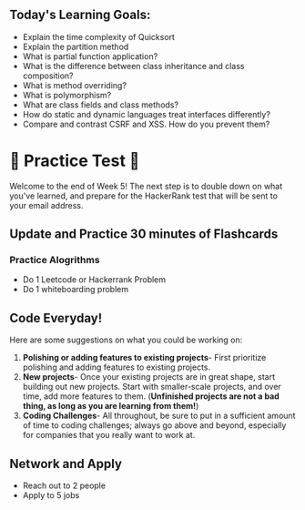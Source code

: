 ## Today's Learning Goals:

- Explain the time complexity of Quicksort
- Explain the partition method
- What is partial function application?
- What is the difference between class inheritance and class composition?
- What is method overriding?
- What is polymorphism?
- What are class fields and class methods?
- How do static and dynamic languages treat interfaces differently?
- Compare and contrast CSRF and XSS. How do you prevent them?


# 🚨 Practice Test 🚨 

Welcome to the end of Week 5! The next step is to double down on what you've learned, and prepare for the HackerRank test that will be sent to your email address. 

## Update and Practice 30 minutes of Flashcards

### Practice Alogrithms
* Do 1 Leetcode or Hackerrank Problem
* Do 1 whiteboarding problem

## Code Everyday!

Here are some suggestions on what you could be working on:

1. **Polishing or adding features to existing projects**- First prioritize polishing and adding features to existing projects.
1. **New projects**- Once your existing projects are in great shape, start building out new projects. Start with smaller-scale projects, and over time, add more features to them. (**Unfinished projects are not a bad thing, as long as you are learning from them!**)
1. **Coding Challenges**- All throughout, be sure to put in a sufficient amount of time to coding challenges; always go above and beyond, especially for companies that you really want to work at.

## Network and Apply

* Reach out to 2 people
* Apply to 5 jobs